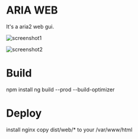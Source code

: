# ARIA WEB

It's a aria2 web gui.

![screenshot1](http://i.imgur.com/vQMKats.png)

![screenshot2](http://i.imgur.com/vQMKats.png)

# Build

npm install
ng build --prod --build-optimizer

# Deploy

install nginx
copy dist/web/* to your /var/www/html 


